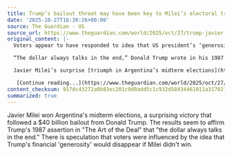 ```yaml
---
title: Trump’s bailout threat may have been key to Milei’s electoral triumph in Argentina
date: '2025-10-27T16:30:26+00:00'
source: The Guardian - US
source_url: https://www.theguardian.com/world/2025/oct/27/trump-javier-mileis-electoral-triumph-argentina
original_content: |-
  Voters appear to have responded to idea that US president’s ‘generosity’ would evaporate if Milei failed to win

  “The dollar always talks in the end,” Donald Trump wrote in his 1987 bestseller The Art of the Deal.

  Javier Milei’s surprise [triumph in Argentina’s midterm elections](https://www.theguardian.com/world/2025/oct/27/javier-milei-president-far-right-party-wins-argentina-midterm-elections) – after Trump bailed him out [with 40bn](https://www.theguardian.com/world/2025/oct/25/argentina-president-javier-milei-polls-economic-crisis-trump)of them – suggests there may be some truth to that assertion.

   [Continue reading...](https://www.theguardian.com/world/2025/oct/27/trump-javier-mileis-electoral-triumph-argentina)
content_checksum: 917dc43272a0b83ec201c9d0add5c1c932d58434461011a317021260ca2bcc88
summarized: true
---
```


Javier Milei won Argentina's midterm elections, a surprising victory that followed a $40 billion bailout from Donald Trump. The results seem to affirm Trump's 1987 assertion in "The Art of the Deal" that "the dollar always talks in the end." There is speculation that voters were influenced by the idea that Trump's financial 'generosity' would disappear if Milei didn't win.
